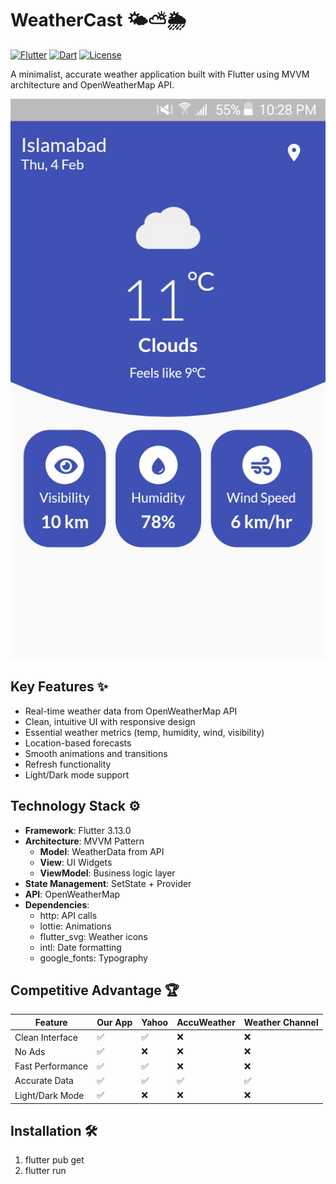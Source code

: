 # WeatherCast 🌤️⛅🌦️

[![Flutter](https://img.shields.io/badge/Flutter-3.13.0-blue.svg)](https://flutter.dev)
[![Dart](https://img.shields.io/badge/Dart-3.1.0-blue.svg)](https://dart.dev)
[![License](https://img.shields.io/badge/License-MIT-green.svg)](https://opensource.org/licenses/MIT)

A minimalist, accurate weather application built with Flutter using MVVM architecture and OpenWeatherMap API.

![App Screenshot](assets/screenshots/app.png)

## Key Features ✨
- Real-time weather data from OpenWeatherMap API
- Clean, intuitive UI with responsive design
- Essential weather metrics (temp, humidity, wind, visibility)
- Location-based forecasts
- Smooth animations and transitions
- Refresh functionality
- Light/Dark mode support

## Technology Stack ⚙️
- **Framework**: Flutter 3.13.0
- **Architecture**: MVVM Pattern
    - **Model**: WeatherData from API
    - **View**: UI Widgets
    - **ViewModel**: Business logic layer
- **State Management**: SetState + Provider
- **API**: OpenWeatherMap
- **Dependencies**:
    - http: API calls
    - lottie: Animations
    - flutter_svg: Weather icons
    - intl: Date formatting
    - google_fonts: Typography

## Competitive Advantage 🏆
| Feature          | Our App | Yahoo | AccuWeather | Weather Channel |
|------------------|---------|-------|-------------|-----------------|
| Clean Interface  | ✅       | ✅     | ❌           | ❌               |
| No Ads          | ✅       | ❌     | ❌           | ❌               |
| Fast Performance| ✅       | ✅     | ❌           | ❌               |
| Accurate Data   | ✅       | ✅     | ✅           | ✅               |
| Light/Dark Mode | ✅       | ❌     | ❌           | ❌               |

## Installation 🛠️
1. flutter pub get
2. flutter run